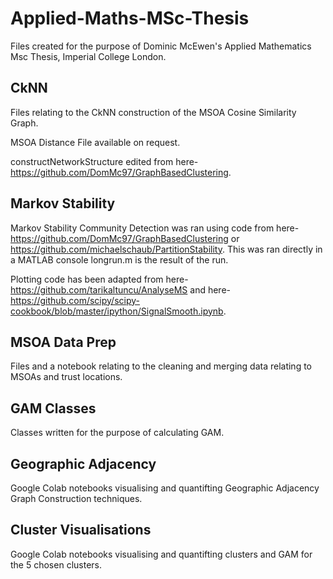 # Applied-Maths-MSc-Thesis
Files created for the purpose of Dominic McEwen's Applied Mathematics Msc Thesis, Imperial College London.

## CkNN
Files relating to the CkNN construction of the MSOA Cosine Similarity Graph. 

MSOA Distance File available on request.

constructNetworkStructure edited from here-https://github.com/DomMc97/GraphBasedClustering.

## Markov Stability
Markov Stability Community Detection was ran using code from here-https://github.com/DomMc97/GraphBasedClustering or https://github.com/michaelschaub/PartitionStability.
This was ran directly in a MATLAB console longrun.m is the result of the run.

Plotting code has been adapted from here-https://github.com/tarikaltuncu/AnalyseMS and here-https://github.com/scipy/scipy-cookbook/blob/master/ipython/SignalSmooth.ipynb.

## MSOA Data Prep
Files and a notebook relating to the cleaning and merging data relating to MSOAs and trust locations.

## GAM Classes
Classes written for the purpose of calculating GAM.

## Geographic Adjacency
Google Colab notebooks visualising and quantifting Geographic Adjacency Graph Construction techniques.

## Cluster Visualisations
Google Colab notebooks visualising and quantifting clusters and GAM for the 5 chosen clusters.
